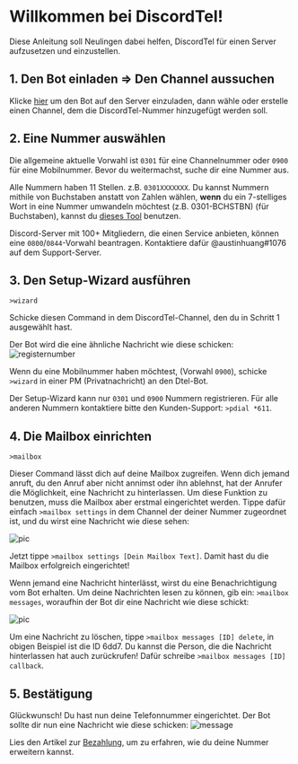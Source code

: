 # Willkommen bei DiscordTel!
Diese Anleitung soll Neulingen dabei helfen, DiscordTel für einen Server aufzusetzen und einzustellen.

## 1. Den Bot einladen => Den Channel aussuchen
Klicke [hier](https://discordapp.com/oauth2/authorize?client_id=224662505157427200&scope=bot&permissions=84997) um den Bot auf den Server einzuladen, dann wähle oder erstelle einen Channel, dem die DiscordTel-Nummer hinzugefügt werden soll.

## 2. Eine Nummer auswählen
Die allgemeine aktuelle Vorwahl ist `0301` für eine Channelnummer oder `0900` für eine Mobilnummer. Bevor du weitermachst, suche dir eine Nummer aus.

Alle Nummern haben 11 Stellen. z.B. `0301XXXXXXX`. Du kannst Nummern mithile von Buchstaben anstatt von Zahlen wählen, **wenn** du ein 7-stelliges Wort in eine Nummer umwandeln möchtest (z.B. 0301-BCHSTBN) (für Buchstaben), kannst du [dieses Tool](http://word2number.com) benutzen.

Discord-Server mit 100+ Mitgliedern, die einen Service anbieten, können eine `0800`/`0844`-Vorwahl beantragen. Kontaktiere dafür @austinhuang#1076 auf dem Support-Server.

## 3. Den Setup-Wizard ausführen
`>wizard`

Schicke diesen Command in dem DiscordTel-Channel, den du in Schritt 1 ausgewählt hast.

Der Bot wird die eine ähnliche Nachricht wie diese schicken: 
![registernumber](http://i.imgur.com/zMKAkPr.png)

Wenn du eine Mobilnummer haben möchtest, (Vorwahl `0900`), schicke `>wizard` in einer PM (Privatnachricht) an den Dtel-Bot.

Der Setup-Wizard kann nur `0301` und `0900` Nummern registrieren. Für alle anderen Nummern kontaktiere bitte den Kunden-Support: `>pdial *611`.

## 4. Die Mailbox einrichten
`>mailbox`

Dieser Command lässt dich auf deine Mailbox zugreifen. Wenn dich jemand anruft, du den Anruf aber nicht annimst oder ihn ablehnst, hat der Anrufer die Möglichkeit, eine Nachricht zu hinterlassen. Um diese Funktion zu benutzen, muss die Mailbox aber erstmal eingerichtet werden. Tippe dafür einfach `>mailbox settings` in dem Channel der deiner Nummer zugeordnet ist, und du wirst eine Nachricht wie diese sehen:

![pic](http://i.imgur.com/mv3h3nX.png)

Jetzt tippe `>mailbox settings [Dein Mailbox Text]`. Damit hast du die Mailbox erfolgreich eingerichtet!

Wenn jemand eine Nachricht hinterlässt, wirst du eine Benachrichtigung vom Bot erhalten. Um deine Nachrichten lesen zu können, gib ein: `>mailbox messages`, woraufhin der Bot dir eine Nachricht wie diese schickt:

![pic](http://i.imgur.com/nba617d.png)

Um eine Nachricht zu löschen, tippe `>mailbox messages [ID] delete`, in obigen Beispiel ist die ID 6dd7.
Du kannst die Person, die die Nachricht hinterlassen hat auch zurückrufen! Dafür schreibe `>mailbox messages [ID] callback`.

## 5. Bestätigung
Glückwunsch! Du hast nun deine Telefonnummer eingerichtet.
Der Bot sollte dir nun eine Nachricht wie diese schicken:
![message](http://i.imgur.com/vuOzp4d.png)

Lies den Artikel zur [Bezahlung](http://discordtel.readthedocs.io/en/latest/Payment/), um zu erfahren, wie du deine Nummer erweitern kannst.
